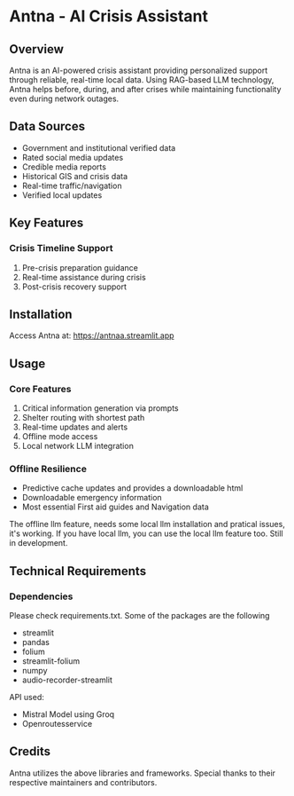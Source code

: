 # Antna - AI Crisis Assistant

## Overview
Antna is an AI-powered crisis assistant providing personalized support through reliable, real-time local data. Using RAG-based LLM technology, Antna helps before, during, and after crises while maintaining functionality even during network outages.

## Data Sources
- Government and institutional verified data
- Rated social media updates
- Credible media reports
- Historical GIS and crisis data
- Real-time traffic/navigation
- Verified local updates

## Key Features

### Crisis Timeline Support
1. Pre-crisis preparation guidance
2. Real-time assistance during crisis
3. Post-crisis recovery support


## Installation
Access Antna at: https://antnaa.streamlit.app

## Usage
### Core Features
1. Critical information generation via prompts
2. Shelter routing with shortest path
3. Real-time updates and alerts
4. Offline mode access
5. Local network LLM integration


### Offline Resilience
- Predictive cache updates and provides a downloadable html
- Downloadable emergency information
- Most essential First aid guides and Navigation data

The offline llm feature, needs some local llm installation and pratical issues, it's working. If you have local llm, you can use the local llm feature too. Still in development.

  
## Technical Requirements
### Dependencies
Please check requirements.txt. Some of the packages are the following
- streamlit
- pandas
- folium
- streamlit-folium
- numpy
- audio-recorder-streamlit

API used:
- Mistral Model using Groq
- Openroutesservice

## Credits
Antna utilizes the above libraries and frameworks. Special thanks to their respective maintainers and contributors.

